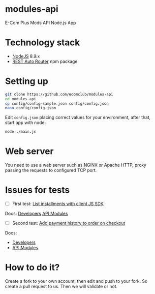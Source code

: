 # modules-api
E-Com Plus Mods API Node.js App

# Technology stack
+ [NodeJS](https://nodejs.org/en/) 8.9.x
+ [REST Auto Router](https://github.com/leomp12/nodejs-rest-auto-router) npm package

# Setting up
```bash
git clone https://github.com/ecomclub/modules-api
cd modules-api
cp config/config-sample.json config/config.json
nano config/config.json
```

Edit `config.json` placing correct values for your environment,
after that, start app with node:

```bash
node ./main.js
```

# Web server
You need to use a web server such as NGINX or Apache HTTP,
proxy passing the requests to configured TCP port.

# Issues for tests
- [ ] First test:
[List installments with client JS SDK](https://github.com/ecomclub/modules-api/issues/6)

Docs:
[Developers](developers.e-com.plus)
[API Modules](https://github.com/ecomclub/modules-api/tree/master/docs)


- [ ] Second test:
[Add payment history to order on checkout](https://github.com/ecomclub/modules-api/issues/7)

Docs:
- [Developers](https://developers.e-com.plus/docs/api/#/store/orders/orders)
- [API Modules](https://github.com/ecomclub/modules-api/tree/master/docs)

# How to do it?
Create a fork to your own account, then edit and push to your fork. So create a pull request to us. Then we will validate or not.
